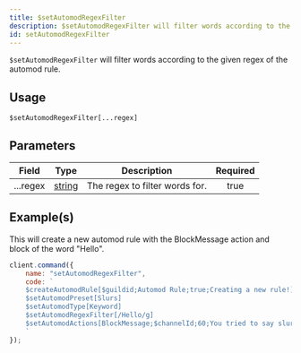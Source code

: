 ```yaml
---
title: $setAutomodRegexFilter
description: $setAutomodRegexFilter will filter words according to the given regex of the automod rule.
id: setAutomodRegexFilter
---
```


`$setAutomodRegexFilter` will filter words according to the given regex of the automod rule.

## Usage

```aoi
$setAutomodRegexFilter[...regex]
```

## Parameters

| Field    | Type                                                                                              | Description                    | Required |
| -------- | ------------------------------------------------------------------------------------------------- | ------------------------------ | :------: |
| ...regex | [string](https://developer.mozilla.org/en-US/docs/Web/JavaScript/Reference/Global_Objects/String) | The regex to filter words for. |   true   |

## Example(s)

This will create a new automod rule with the BlockMessage action and block of the word "Hello".

```javascript
client.command({
    name: "setAutomodRegexFilter",
    code: `
    $createAutomodRule[$guildid;Automod Rule;true;Creating a new rule!]
    $setAutomodPreset[Slurs]
    $setAutomodType[Keyword]
    $setAutomodRegexFilter[/Hello/g]
    $setAutomodActions[BlockMessage;$channelId;60;You tried to say slurs, you got blocked!]  
    `
});
```
